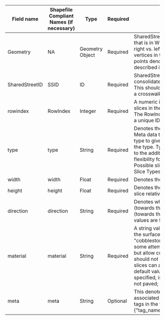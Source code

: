 | Field name     | Shapefile Compliant Names (if necessary) | Type            | Required | Description                                                                                                                                                                                                                                                                                                                                                                                                                                              |
|----------------|------------------------------------------|-----------------|----------|----------------------------------------------------------------------------------------------------------------------------------------------------------------------------------------------------------------------------------------------------------------------------------------------------------------------------------------------------------------------------------------------------------------------------------------------------------|
| Geometry       | NA                                       | Geometry Object | Required | SharedStreets geometry compliant LineString that is in WGS Coordinates. The orientation of right vs. left is based the the order of the vertices in this geometry, and its start and end points denote the crosswalk locations described in the specification.                                                                                                                                                                                           |
| SharedStreetID | SSID                                     | ID              | Required | SharedStreets ID for the specific segment of a consolidated centerline (no dual carriageways). This should be a unique ID. When working with a crosswalk file, this ID can repeat.                                                                                                                                                                                                                                                                       |
| rowindex       | RowIndex                                 | Integer         | Required | A numeric index starting at 0 to the number of slices in the current SharedStreetID segment. The RowIndex with a SharedStreetID should be a unique ID if used in combination.                                                                                                                                                                                                                                                                            |
| type           | type                                     | String          | Required | Denotes the type of slice being referenced. Meta data tags may be associated with each type to give supplementary information about the type. Type information should correspond to the additive specification, but also provide flexibility for new or emerging lane types. Possible slice types are documented in the Slice Types Table.                                                                                                               |
| width          | width                                    | Float           | Required | Denotes the width in meters of the slice.                                                                                                                                                                                                                                                                                                                                                                                                                |
| height         | height                                   | Float           | Required | Denotes the height in centimeters (cm) of the slice relative to the rest of the roadbed.                                                                                                                                                                                                                                                                                                                                                                 |
| direction      | direction                                | String          | Required | Denotes whether the slice is facing forward (towards the geometry end point) or reverse (towards the geometry start point). Possible values are forward, reverse, and bidirectional.                                                                                                                                                                                                                                                                     |
| material       | material                                 | String          | Required | A string value indicating the paving material of the surface, e.g. "asphalt", "concrete", "cobblestone", "dirt", etc. (There should be some attempt at standardizing common values but allow custom values to be used.) This should not be a required value because specific slices can assume default values, e.g. the default value of paving for a drive_lane, if not specified, is "asphalt". Allow "none" if slice is not paved; e.g. plants, water |
| meta           | meta                                     | String          | Optional | This denotes any other metadata to be associated with the slice. Consists of a list of tags in the format: {"tag_name":tag_value;"tag_name_2":tag_value}                                                                                                                                                                                                                                                                                                 |